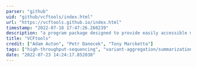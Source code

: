 ```yaml
---
parser: "github"
uid: "github/vcftools/index.html"
url: "https://vcftools.github.io/index.html"
timestamp: "2022-07-18 17:47:26.260239"
description: "a program package designed to provide easily accessible methods for working with complex genetic variation data in the form of VCF files, such as those generated by the 1000 Genomes Project."
title: "VCFtools"
credit: ["Adam Auton", "Petr Danecek", "Tony Marcketta"]
tags: ["high-throughput-sequencing", "variant-aggregation/summarization", "wgs-analysis"]
date: "2022-07-23 14:24:17.852038"
---
```


